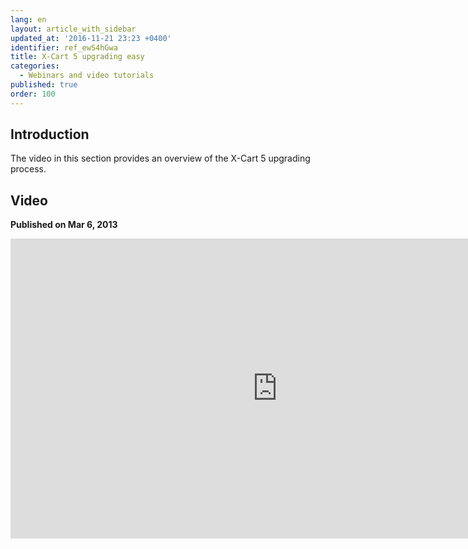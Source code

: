 ```yaml
---
lang: en
layout: article_with_sidebar
updated_at: '2016-11-21 23:23 +0400'
identifier: ref_ewS4hGwa
title: X-Cart 5 upgrading easy
categories:
  - Webinars and video tutorials
published: true
order: 100
---
```



## Introduction

The video in this section provides an overview of the X-Cart 5 upgrading process.

## Video
**Published on Mar 6, 2013**
<iframe class="youtube-player" type="text/html" style="width: 853px; height: 480px" src="https://www.youtube.com/embed/1108YUZWsmc" frameborder="0"></iframe>
